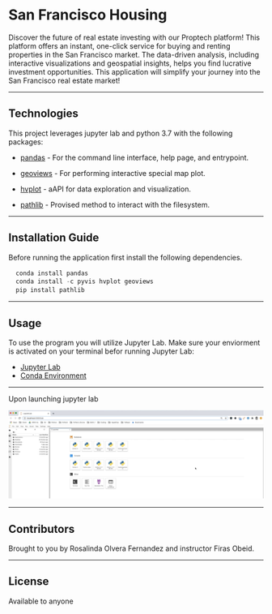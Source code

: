 # San Francisco Housing

Discover the future of real estate investing with our Proptech platform! This platform offers an instant, one-click service for buying and renting properties in the San Francisco market. The data-driven analysis, including interactive visualizations and geospatial insights, helps you find lucrative investment opportunities. This application will simplify your journey into the San Francisco real estate market!


---

## Technologies

This project leverages jupyter lab and python 3.7 with the following packages:

* [pandas](https://github.com/google/python-fire) - For the command line interface, help page, and entrypoint.

* [geoviews](https://geoviews.org/) - For performing interactive special map plot.

* [hvplot](https://hvplot.holoviz.org/) - aAPI for data exploration and visualization.

* [pathlib](https://docs.python.org/3/library/pathlib.html) - Provised method to interact with the filesystem.



---

## Installation Guide

Before running the application first install the following dependencies.

```python
  conda install pandas
  conda install -c pyvis hvplot geoviews
  pip install pathlib
```

---

## Usage

To use the  program you will utilize Jupyter Lab. Make sure your enviorment is activated on your terminal befor running Jupyter Lab:


* [Jupyter Lab](https://jupyter.org/) 
* [Conda Environment](https://conda.io/projects/conda/en/latest/user-guide/tasks/manage-environments.html) 


---

Upon launching jupyter lab

![jupyterlab](/Images/jupyter%20lab.png)


---

## Contributors

Brought to you by Rosalinda Olvera Fernandez and instructor Firas Obeid.

---

## License

Available to anyone 
